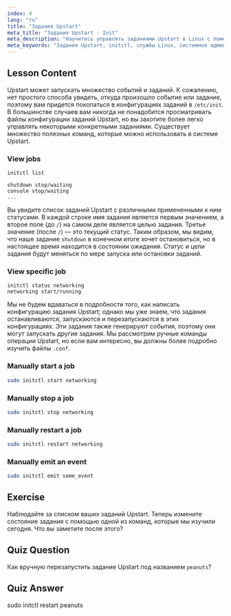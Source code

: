 ```yaml
---
index: 4
lang: "ru"
title: "Задания Upstart"
meta_title: "Задания Upstart - Init"
meta_description: "Научитесь управлять заданиями Upstart в Linux с помощью команд initctl. Поймите статус задания, запускайте, останавливайте и перезапускайте службы. Улучшите свои навыки системного администрирования Linux."
meta_keywords: "Задания Upstart, initctl, службы Linux, системное администрирование, учебник по Linux, руководство для начинающих"
---
```


## Lesson Content

Upstart может запускать множество событий и заданий. К сожалению, нет простого способа увидеть, откуда произошло событие или задание, поэтому вам придется покопаться в конфигурациях заданий в `/etc/init`. В большинстве случаев вам никогда не понадобится просматривать файлы конфигурации заданий Upstart, но вы захотите более легко управлять некоторыми конкретными заданиями. Существует множество полезных команд, которые можно использовать в системе Upstart.

### View jobs

```plaintext
initctl list

shutdown stop/waiting
console stop/waiting
...
```

Вы увидите список заданий Upstart с различными примененными к ним статусами. В каждой строке имя задания является первым значением, а второе поле (до `/`) на самом деле является целью задания. Третье значение (после `/`) — это текущий статус. Таким образом, мы видим, что наше задание `shutdown` в конечном итоге хочет остановиться, но в настоящее время находится в состоянии ожидания. Статус и цели задания будут меняться по мере запуска или остановки заданий.

### View specific job

```plaintext
initctl status networking
networking start/running
```

Мы не будем вдаваться в подробности того, как написать конфигурацию задания Upstart; однако мы уже знаем, что задания останавливаются, запускаются и перезапускаются в этих конфигурациях. Эти задания также генерируют события, поэтому они могут запускать другие задания. Мы рассмотрим ручные команды операции Upstart, но если вам интересно, вы должны более подробно изучить файлы `.conf`.

### Manually start a job

```bash
sudo initctl start networking
```

### Manually stop a job

```bash
sudo initctl stop networking
```

### Manually restart a job

```bash
sudo initctl restart networking
```

### Manually emit an event

```bash
sudo initctl emit some_event
```

## Exercise

Наблюдайте за списком ваших заданий Upstart. Теперь измените состояние задания с помощью одной из команд, которые мы изучили сегодня. Что вы заметите после этого?

## Quiz Question

Как вручную перезапустить задание Upstart под названием `peanuts`?

## Quiz Answer

sudo initctl restart peanuts
